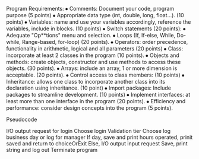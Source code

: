 Program Requirements:
⦁	Comments: Document your code, program purpose (5 points)
⦁	Appropriate data type (int, double, long, float…). (10 points)
⦁	Variables: name and use your variables accordingly, reference the variables, include in blocks. (10 points)
⦁	Switch statements (20 points): 
⦁	Adequate "Op**tions" menu and selection. 
⦁	Loops (If, If-else, While, Do-while, Range-based, for-loop) (20 points).
⦁	Operators: order precedence, functionality in arithmetic, logical and all parameters (20 points)
⦁	Class: incorporate at least 2 classes in the program (10 points).
⦁	Objects and methods: create objects, constructor and use methods to access these objects. (30 points).
⦁	Arrays: include an array, 1 or more dimension is acceptable. (20 points).
⦁	Control access to class members: (10 points)
⦁	Inheritance: allows one class to incorporate another class into its declaration using inheritance. (10 point)
⦁	Import packages: Include packages to streamline development. (10 points)
⦁	Implement interfaces: at least more than one interface in the program (20 points).
⦁	Efficiency and performance: consider design concepts into the program (5 points).

Pseudocode

I/O output request for login
Choose login
Validation tier
Choose log business day or log  for manager
If day, save and print hours operated, prinit saved and return to choiceOrExit
Else, I/O output input request
Save, print string and log out
Terminate program
